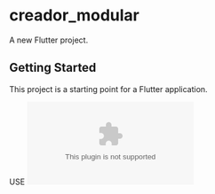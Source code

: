 # creador_modular

A new Flutter project.

## Getting Started

This project is a starting point for a Flutter application.

USE
![linux executable](https://github.com/jacd007/ModularCreator/blob/main/ModularCreator.zip)
